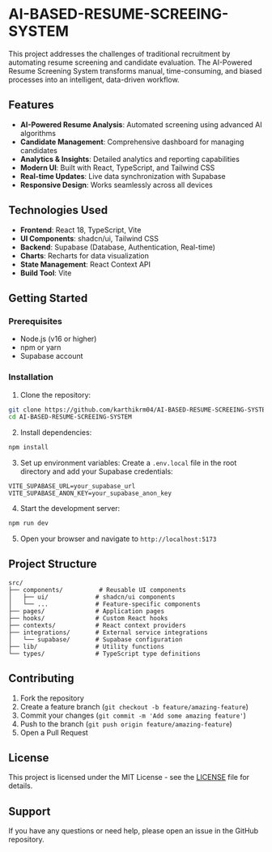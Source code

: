 # AI-BASED-RESUME-SCREEING-SYSTEM

This project addresses the challenges of traditional recruitment by automating resume screening and candidate evaluation. The AI-Powered Resume Screening System transforms manual, time-consuming, and biased processes into an intelligent, data-driven workflow.

## Features

- **AI-Powered Resume Analysis**: Automated screening using advanced AI algorithms
- **Candidate Management**: Comprehensive dashboard for managing candidates
- **Analytics & Insights**: Detailed analytics and reporting capabilities
- **Modern UI**: Built with React, TypeScript, and Tailwind CSS
- **Real-time Updates**: Live data synchronization with Supabase
- **Responsive Design**: Works seamlessly across all devices

## Technologies Used

- **Frontend**: React 18, TypeScript, Vite
- **UI Components**: shadcn/ui, Tailwind CSS
- **Backend**: Supabase (Database, Authentication, Real-time)
- **Charts**: Recharts for data visualization
- **State Management**: React Context API
- **Build Tool**: Vite

## Getting Started

### Prerequisites

- Node.js (v16 or higher)
- npm or yarn
- Supabase account

### Installation

1. Clone the repository:
```bash
git clone https://github.com/karthikrm04/AI-BASED-RESUME-SCREEING-SYSTEM.git
cd AI-BASED-RESUME-SCREEING-SYSTEM
```

2. Install dependencies:
```bash
npm install
```

3. Set up environment variables:
Create a `.env.local` file in the root directory and add your Supabase credentials:
```env
VITE_SUPABASE_URL=your_supabase_url
VITE_SUPABASE_ANON_KEY=your_supabase_anon_key
```

4. Start the development server:
```bash
npm run dev
```

5. Open your browser and navigate to `http://localhost:5173`

## Project Structure

```
src/
├── components/          # Reusable UI components
│   ├── ui/             # shadcn/ui components
│   └── ...             # Feature-specific components
├── pages/              # Application pages
├── hooks/              # Custom React hooks
├── contexts/           # React context providers
├── integrations/       # External service integrations
│   └── supabase/       # Supabase configuration
├── lib/                # Utility functions
└── types/              # TypeScript type definitions
```

## Contributing

1. Fork the repository
2. Create a feature branch (`git checkout -b feature/amazing-feature`)
3. Commit your changes (`git commit -m 'Add some amazing feature'`)
4. Push to the branch (`git push origin feature/amazing-feature`)
5. Open a Pull Request

## License

This project is licensed under the MIT License - see the [LICENSE](LICENSE) file for details.

## Support

If you have any questions or need help, please open an issue in the GitHub repository.
